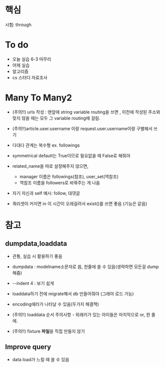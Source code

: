 # 핵심

시험: through



# To do

* 오늘 실습 6-3 마무리
* 어제 실습  
* 알고리즘
* cs 스터디 자료조사



# Many To Many2

* (주의!!) urls 작성 : 맨앞에 string variable routing을 쓰면 , 이전에 작성된 주소와 맞지 않을 때는 모두 그 variable routing에 걸림.
* (주의!!)article.user.username 이랑 request.user.username이랑 구별해서 쓰기

* 다대다 관계는 복수형 ex. followings
* symmetrical default는 True이므로 필요없을 때 False로 해줘야
* related_name을 따로 설정해주지 않으면, 
  * manager 이름은 followings(참조), user_set(역참조)
  * 역참조 이름을 followers로 바꿔주는 게 나음

* 자기 자신과 self 예시: follow, 대댓글
* 쿼리셋이 커지면 in 이 시간이 오래걸려서 exist()를 쓰면 좋음 (기능은 같음)





# 참고

## dumpdata,loaddata

* 관통, 실습 시 활용하기 좋음

* dumpdata : modelname소문자로 씀, 한줄에 쓸 수 있음(생략하면 모든걸 dump해줌)

* --indent 4 : 보기 쉽게
* loaddata하기 전에 migrate해서 db 만들어줘야 (그래야 로드 가능)
* encoding에러가 나타날 수 있음(두가지 해결책)

* (주의!!) loaddata 순서 주의사항 - 외래키가 있는 아이들은 마지막으로 or, 한 줄에.

* (주의!!) fixture **파일**을 직접 만들지 않기



## Improve query

* data load가 느릴 때 쓸 수 있음